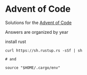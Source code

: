 # Advent of Code

Solutions for the [Advent of Code](http://adventofcode.com/)

Answers are organized by year


install rust
```
curl https://sh.rustup.rs -sSf | sh

# and

source "$HOME/.cargo/env"
```

